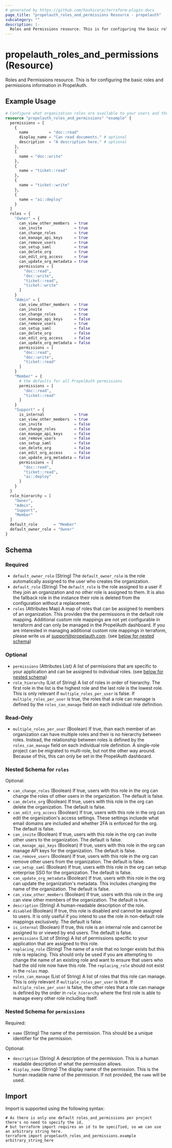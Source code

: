 ```yaml
---
# generated by https://github.com/hashicorp/terraform-plugin-docs
page_title: "propelauth_roles_and_permissions Resource - propelauth"
subcategory: ""
description: |-
  Roles and Permissions resource. This is for configuring the basic roles and permissions information in PropelAuth.
---
```


# propelauth_roles_and_permissions (Resource)

Roles and Permissions resource. This is for configuring the basic roles and permissions information in PropelAuth.

## Example Usage

```terraform
# Configure what organization roles are available to your users and the permissions associated with them.
resource "propelauth_roles_and_permissions" "example" {
  permissions = [
    {
      name         = "doc::read"
      display_name = "Can read documents." # optional
      description  = "A description here." # optional
    },
    {
      name = "doc::write"
    },
    {
      name = "ticket::read"
    },
    {
      name = "ticket::write"
    },
    {
      name = "ai::deploy"
    }
  ]
  roles = {
    "Owner" = {
      can_view_other_members  = true
      can_invite              = true
      can_change_roles        = true
      can_manage_api_keys     = true
      can_remove_users        = true
      can_setup_saml          = true
      can_delete_org          = true
      can_edit_org_access     = true
      can_update_org_metadata = true
      permissions = [
        "doc::read",
        "doc::write",
        "ticket::read",
        "ticket::write"
      ]
    }
    "Admin" = {
      can_view_other_members  = true
      can_invite              = true
      can_change_roles        = true
      can_manage_api_keys     = false
      can_remove_users        = true
      can_setup_saml          = false
      can_delete_org          = false
      can_edit_org_access     = false
      can_update_org_metadata = false
      permissions = [
        "doc::read",
        "doc::write",
        "ticket::read"
      ]
    }
    "Member" = {
      # the defaults for all PropelAuth permissions
      permissions = [
        "doc::read",
        "ticket::read"
      ]
    }
    "Support" = {
      is_internal             = true
      can_view_other_members  = true
      can_invite              = false
      can_change_roles        = false
      can_manage_api_keys     = false
      can_remove_users        = false
      can_setup_saml          = false
      can_delete_org          = false
      can_edit_org_access     = false
      can_update_org_metadata = false
      permissions = [
        "doc::read",
        "ticket::read",
        "ai::deploy"
      ]
    }
  }
  role_hierarchy = [
    "Owner",
    "Admin",
    "Support",
    "Member"
  ]
  default_role       = "Member"
  default_owner_role = "Owner"
}
```

<!-- schema generated by tfplugindocs -->
## Schema

### Required

- `default_owner_role` (String) The `default_owner_role` is the role automatically assigned to the user who creates the organization.
- `default_role` (String) The `default_role` is the role assigned to a user if they join an organization and no other role is assigned to them. It is also the fallback role in the instance their role is deleted from the configuration without a replacement.
- `roles` (Attributes Map) A map of roles that can be assigned to members of an organization. This provides the the permissions in the default role mapping. Additional custom role mappings are not yet configurable in terraform and can only be managed in the PropelAuth dashboard. If you are interested in managing additional custom role mappings in terraform, please write us at support@propelauth.com. (see [below for nested schema](#nestedatt--roles))

### Optional

- `permissions` (Attributes List) A list of permissions that are specific to your application and can be assigned to individual roles. (see [below for nested schema](#nestedatt--permissions))
- `role_hierarchy` (List of String) A list of roles in order of hierarchy. The first role in the list is the highest role and the last role is the lowest role. This is only relevant if `multiple_roles_per_user` is false. If `multiple_roles_per_user` is true, the roles that a role can manage is defined by the `roles_can_manage` field on each individual role definition.

### Read-Only

- `multiple_roles_per_user` (Boolean) If true, than each member of an organization can have multiple roles and their is no hierarchy between roles. Instead, the relationship between roles is defined by the `roles_can_manage` field on each individual role definition. A single-role project can be migrated to multi-role, but not the other way around. Because of this, this can only be set in the PropelAuth dashboard.

<a id="nestedatt--roles"></a>
### Nested Schema for `roles`

Optional:

- `can_change_roles` (Boolean) If true, users with this role in the org can change the roles of other users in the organization. The default is false.
- `can_delete_org` (Boolean) If true, users with this role in the org can delete the organization. The default is false.
- `can_edit_org_access` (Boolean) If true, users with this role in the org can edit the organization's access settings. These settings incluede what email domains are included and whether 2FA is enforced for the org. The default is false.
- `can_invite` (Boolean) If true, users with this role in the org can invite other users to the organization. The default is false.
- `can_manage_api_keys` (Boolean) If true, users with this role in the org can manage API keys for the organization. The default is false.
- `can_remove_users` (Boolean) If true, users with this role in the org can remove other users from the organization. The default is false.
- `can_setup_saml` (Boolean) If true, users with this role in the org can setup enterprise SSO for the organization. The default is false.
- `can_update_org_metadata` (Boolean) If true, users with this role in the org can update the organization's metadata. This includes changing the name of the organization. The default is false.
- `can_view_other_members` (Boolean) If true, users with this role in the org can view other members of the organization. The default is true.
- `description` (String) A human-readable description of the role.
- `disabled` (Boolean) If true, this role is disabled and cannot be assigned to users. It is only useful if you intend to use the role in non-default role mappings exclusively. The default is false.
- `is_internal` (Boolean) If true, this role is an internal role and cannot be assigned to or viewed by end users. The default is false.
- `permissions` (List of String) A list of permissions specific to your application that are assigned to this role.
- `replacing_role` (String) The name of a role that no longer exists but this role is replacing. This should only be used if you are attempting to change the name of an existing role and want to ensure that users who had the old role now have this role. The `replacing_role` should not exist in the `roles` map.
- `roles_can_manage` (List of String) A list of roles that this role can manage. This is only relevant if `multiple_roles_per_user` is true. If `multiple_roles_per_user` is false, the other roles that a role can manage is defined by the order in `role_hierarchy` where the first role is able to manage every other role including itself.


<a id="nestedatt--permissions"></a>
### Nested Schema for `permissions`

Required:

- `name` (String) The name of the permission. This should be a unique identifier for the permission.

Optional:

- `description` (String) A description of the permission. This is a human readable description of what the permission allows.
- `display_name` (String) The display name of the permission. This is the human readable name of the permission. If not provided, the `name` will be used.

## Import

Import is supported using the following syntax:

```shell
# As there is only one default roles_and_permissions per project there's no need to specify the id,
# but terraform import requires an id to be specified, so we can use an arbitrary string here.
terraform import propelauth_roles_and_permissions.example arbitrary_string_here
```
